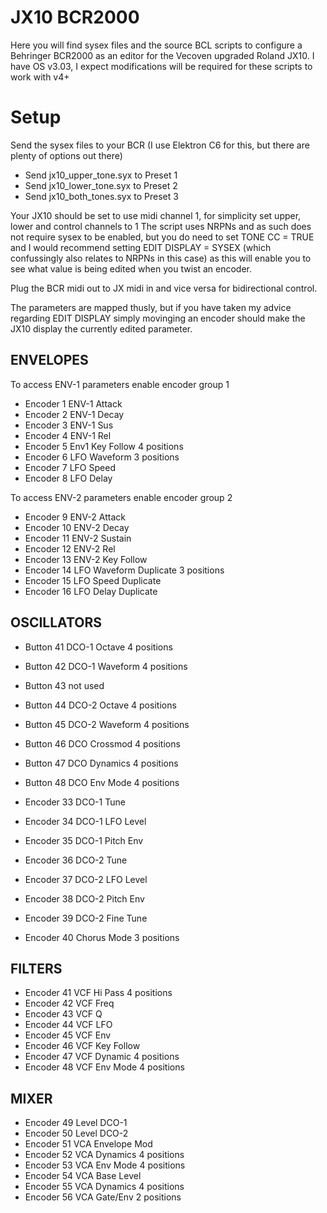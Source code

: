 # JX10 BCR2000

Here you will find sysex files and the source BCL scripts to configure a Behringer BCR2000 as an editor for the Vecoven upgraded Roland JX10. I have OS v3.03, I expect modifications will be required for these scripts to work with v4+

# Setup

Send the sysex files to your BCR (I use Elektron C6 for this, but there are plenty of options out there)

* Send jx10_upper_tone.syx to Preset 1
* Send jx10_lower_tone.syx to Preset 2
* Send jx10_both_tones.syx to Preset 3

Your JX10 should be set to use midi channel 1, for simplicity set upper, lower and control channels to 1
The script uses NRPNs and as such does not require sysex to be enabled, but you do need to set TONE CC = TRUE and I would recommend setting EDIT DISPLAY = SYSEX (which confussingly also relates to NRPNs in this case) as this will enable you to see what value is being edited when you twist an encoder.

Plug the BCR midi out to JX midi in and vice versa for bidirectional control.

The parameters are mapped thusly, but if you have taken my advice regarding EDIT DISPLAY simply movinging an encoder should make the JX10 display the currently edited parameter.

## ENVELOPES

To access ENV-1 parameters enable encoder group 1

* Encoder 1 ENV-1 Attack
* Encoder 2 ENV-1 Decay
* Encoder 3 ENV-1 Sus
* Encoder 4 ENV-1 Rel
* Encoder 5 Env1 Key Follow 4 positions
* Encoder 6 LFO Waveform 3 positions
* Encoder 7 LFO Speed
* Encoder 8 LFO Delay

To access ENV-2 parameters enable encoder group 2

* Encoder 9 ENV-2 Attack
* Encoder 10 ENV-2 Decay
* Encoder 11 ENV-2 Sustain
* Encoder 12 ENV-2 Rel
* Encoder 13 ENV-2 Key Follow
* Encoder 14 LFO Waveform Duplicate 3 positions
* Encoder 15 LFO Speed Duplicate
* Encoder 16 LFO Delay Duplicate

## OSCILLATORS

* Button 41 DCO-1 Octave 4 positions
* Button 42 DCO-1 Waveform 4 positions
* Button 43 not used
* Button 44 DCO-2 Octave 4 positions
* Button 45 DCO-2 Waveform 4 positions
* Button 46 DCO Crossmod 4 positions
* Button 47 DCO Dynamics 4 positions
* Button 48 DCO Env Mode 4 positions

* Encoder 33 DCO-1 Tune
* Encoder 34 DCO-1 LFO Level
* Encoder 35 DCO-1 Pitch Env
* Encoder 36 DCO-2 Tune
* Encoder 37 DCO-2 LFO Level
* Encoder 38 DCO-2 Pitch Env
* Encoder 39 DCO-2 Fine Tune
* Encoder 40 Chorus Mode 3 positions

## FILTERS

* Encoder 41 VCF Hi Pass 4 positions
* Encoder 42 VCF Freq
* Encoder 43 VCF Q
* Encoder 44 VCF LFO
* Encoder 45 VCF Env
* Encoder 46 VCF Key Follow
* Encoder 47 VCF Dynamic 4 positions
* Encoder 48 VCF Env Mode 4 positions

## MIXER

* Encoder 49 Level DCO-1 
* Encoder 50 Level DCO-2 
* Encoder 51 VCA Envelope Mod
* Encoder 52 VCA Dynamics 4 positions
* Encoder 53 VCA Env Mode 4 positions
* Encoder 54 VCA Base Level
* Encoder 55 VCA Dynamics 4 positions
* Encoder 56 VCA Gate/Env 2 positions

